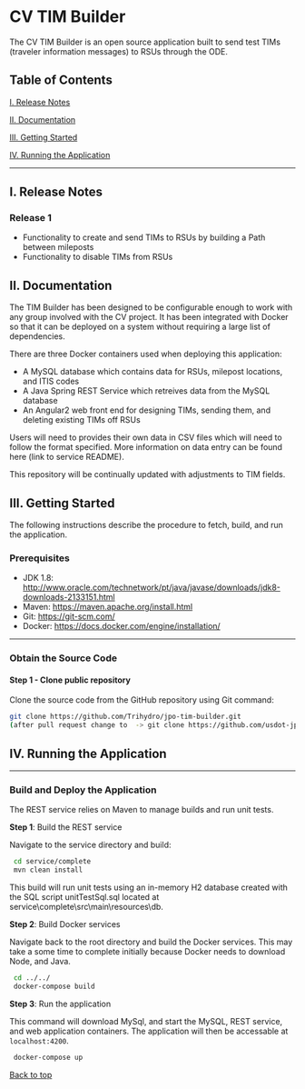 # CV TIM Builder
The CV TIM Builder is an open source application built to send test TIMs (traveler information messages) to RSUs through the ODE. 

<a name="toc"/>

## Table of Contents 

[I. Release Notes](#release-notes) 

[II. Documentation](#documentation) 

[III. Getting Started](#getting-started) 

[IV. Running the Application](#running) 

--- 

<a name="release-notes"/>
 
## I. Release Notes

### Release 1
- Functionality to create and send TIMs to RSUs by building a Path between mileposts
- Functionality to disable TIMs from RSUs

<a name="documentation"/>

## II. Documentation
The TIM Builder has been designed to be configurable enough to work with any group involved with the CV project. It has been integrated with Docker so that it can be deployed on a system without requiring a large list of dependencies. 

There are three Docker containers used when deploying this application:

* A MySQL database which contains data for RSUs, milepost locations, and ITIS codes 
* A Java Spring REST Service which retreives data from the MySQL database
* An Angular2 web front end for designing TIMs, sending them, and deleting existing TIMs off RSUs

Users will need to provides their own data in CSV files which will need to follow the format specified. More information on data entry can be found here (link to service README).  

This repository will be continually updated with adjustments to TIM fields.

## III. Getting Started

The following instructions describe the procedure to fetch, build, and run the application. 

### Prerequisites
* JDK 1.8: http://www.oracle.com/technetwork/pt/java/javase/downloads/jdk8-downloads-2133151.html
* Maven: https://maven.apache.org/install.html
* Git: https://git-scm.com/
* Docker: https://docs.docker.com/engine/installation/

---
### Obtain the Source Code

#### Step 1 - Clone public repository

Clone the source code from the GitHub repository using Git command:

```bash
git clone https://github.com/Trihydro/jpo-tim-builder.git
(after pull request change to  -> git clone https://github.com/usdot-jpo-ode/jpo-tim-builder.git)
```

## IV. Running the Application
---
### Build and Deploy the Application

The REST service relies on Maven to manage builds and run unit tests.

**Step 1**: Build the REST service

Navigate to the service directory and build:

```bash
 cd service/complete
 mvn clean install
```
This build will run unit tests using an in-memory H2 database created with the SQL script unitTestSql.sql located at service\complete\src\main\resources\db. 

**Step 2**: Build Docker services 

Navigate back to the root directory and build the Docker services. This may take a some time to complete initially because Docker needs to download Node, and Java. 

```bash
 cd ../../
 docker-compose build
```

**Step 3**: Run the application

This command will download MySql, and start the MySQL, REST service, and web application containers. The application will then be accessable at  `localhost:4200`. 

```bash
 docker-compose up
```

[Back to top](#toc)
